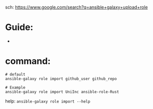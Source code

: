 sch: https://www.google.com/search?q=ansible+galaxy+upload+role

# Guide:
- 

# command:
```
# default
ansible-galaxy role import github_user github_repo

# Example
ansible-galaxy role import UniInc ansible-role-Rust
``` 

help:
```ansible-galaxy role import --help```
